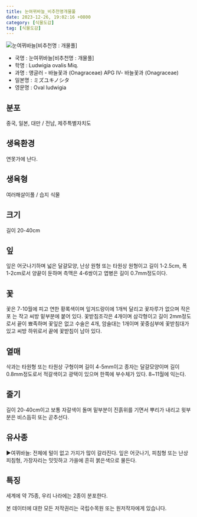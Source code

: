 ```yaml
---
title: 눈여뀌바늘_비추천명개물풀
date: 2023-12-26, 19:02:16 +0800
category: [식물도감]
tag: [식물도감]
---
```




![눈여뀌바늘[비추천명 : 개물풀]](http://www.nature.go.kr/fileUpload/plants/basic/Onagraceae/Ludwigia/13896/1_th2.JPG)
- 국명 : 눈여뀌바늘[비추천명 : 개물풀]
- 학명 : Ludwigia ovalis Miq.
- 과명 : 앵글러 - 바늘꽃과 (Onagraceae) APG Ⅳ- 바늘꽃과 (Onagraceae)
- 일본명 : ミズユキノシタ
- 영문명 : Oval ludwigia


## 분포
중국, 일본, 대만 / 전남, 제주특별자치도
## 생육환경
연못가에 난다.
## 생육형
여러해살이풀 / 습지 식물
## 크기
길이 20-40cm
## 잎
잎은 어긋나기하며 넓은 달걀모양, 난상 원형 또는 타원상 원형이고 길이 1-2.5cm, 폭 1-2cm로서 양끝이 둔하며 측맥은 4-6쌍이고 엽병은 길이 0.7mm정도이다.
## 꽃
꽃은 7-10월에 피고 연한 황록색이며 잎겨드랑이에 1개씩 달리고 꽃자루가 없으며 작은포 는 작고 씨방 밑부분에 붙어 있다. 꽃받침조각은 4개이며 삼각형이고 길이 2mm정도로서 끝이 뾰족하며 꽃잎은 없고 수술은 4개, 암술대는 1개이며 꽃중심부에 꽃받침대가 있고 씨방 하위로서 끝에 꽃받침이 남아 있다.
## 열매
삭과는 타원형 또는 타원상 구형이며 길이 4-5mm이고 종자는 달걀모양이며 길이 0.8mm정도로서 적갈색이고 광택이 있으며 한쪽에 부수체가 있다. 8~11월에 익는다.
## 줄기
길이 20-40cm이고 보통 자갈색이 돌며 밑부분이 진흙위를 기면서 뿌리가 내리고 윗부분은 비스듬히 또는 곧추선다.
## 유사종
▶여뀌바늘: 전체에 털이 없고 가지가 많이 갈라진다. 잎은 어긋나기, 피침형 또는 난상 피침형, 가장자리는 밋밋하고 가을에 흔히 붉은색으로 물든다.
## 특징
세계에 약 75종, 우리 나라에는 2종이 분포한다.






본 데이터에 대한 모든 저작권리는 국립수목원 또는 원저작자에게 있습니다.
